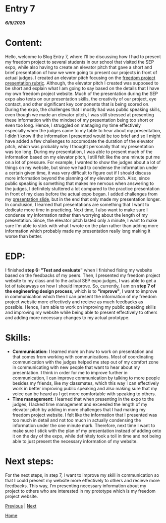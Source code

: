 # Entry 7
##### 6/5/2025

# Content:

Hello, welcome to Blog Entry 7, where I'll be discussing how I had to present my freedom project to several students in our school that visited the SEP expo, while also having to create an elevator pitch that gave a short and brief presentation of how we were going to present our projects in front of actual judges. I created an elevator pitch focusing on the [freedom project presentation rubric](https://docs.google.com/document/d/1S45vIUa8tWgWsdXXmvdBIMRbhqdPavsPuyhMOA8k_JE/preview?tab=t.0#bookmark=id.s7ka2c6v7hyy). Although, the elevator pitch I created was supposed to be short and explain what I am going to say based on the details that I have my own freedom project website. Much of the presentation during the SEP expo also tests on our presentation skills, the creativity of our project, eye contact, and other significant key components that is being scored on. During the expo, the challenges that I mostly had was public speaking skills, even though we made an elevator pitch, I was still stressed at presenting these information with the mindset of my presentation being too short or even too long. Hence, I struggled on managing my time effectively especially when the judges came to my table to hear about my presentation, I didn't know if the information I presented would be too brief and so I might have added a few challenges to accomodate the duration of the elevator pitch, which was probably why I thought personally that my presentation was too long. During my presentation, I was able to present much of the information based on my elevator pitch, I still felt like the one minute put me on a lot of pressure. For example, I wanted to show the judges about a lot of things on my website, but since we had to condense the information under a certain given time, it was very difficult to figure out if I should discuss more information beyond the planning of my elevator pitch. Also, since public speaking is something that makes me nervous when answering to the judges, I definitely stuttered a lot compared to the practice presentation in front of my class before the actual expo began. I added challenges from my [presentation slide](https://docs.google.com/presentation/d/1XleHHcOvsN7VwU0hxrm_7MsHXu9Ql5lckj_aXe_ekVU/edit?usp=sharing), but in the end that only made my presentation longer. In conclusion, I learned that presentations are something that I want to dedicate more time in practicing. Next time, I also want to make sure I condense my information rather than worrying about the length of my presentation. Since, the elevator pitch lasted only a minute, I want to make sure I'm able to stick with what I wrote on the plan rather than adding more information which probably made my presentation really long making it worse than better. 

# EDP: 

I finished **step 6: "Test and evaluate"** when I finished fixing my website based on the feedbacks of my peers. Then, I presented my freedom project website to my class and to the actual SEP expo judges, I was able to get a lot of takeaways on how I should improve. So, currently, I am on **step 7 of the engineering design process**, which is to **"improve"**, I want to improve in communication which then I can present the information of my freedom project website more effectively and recieve as much feedbacks as possible. Hence, I am able to work on improving my public speaking skills and improving my website while being able to present effectively to others and adding more necessary changes to my actual prototype. 

# Skills: 
* **Communication:** I learned more on how to work on presentation and that comes from working with communications. Most of coordinating communication with the judges helped me step out of my comfort zone in communicating with new people that want to hear about my presentation. I think in order for me to improve further in communication, I can improve communication by talking to more people besides my friends, like my classmates, which this way I can effectively work in better improving public speaking and also making sure that my voice can be heard as I get more comfortable with speaking to others.
* **Time management:** I learned that when presenting in the expo to the judges, I lacked time management and exceeded the length of my elevator pitch by adding in more challenges that I had making my freedom project website. I felt like the information that I presented was too much in detail and not too much in actually condensing the information under the one minute mark. Therefore, next time I want to make sure I stick with the plan of my presentation instead of adding onto it on the day of the expo, while definitely took a toll in time and not being able to just present the necessary information of my website.

# Next steps:

For the next steps, in step 7, I want to improve my skill in communication so that I could present my website more effectively to others and recieve more feedbacks. This way, I'm presenting necessary information about my project to others who are interested in my prototype which is my freedom project website. 



[Previous](entry06.md) | [Next](entry08.md)

[Home](../README.md)
